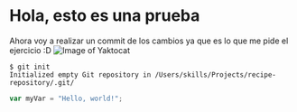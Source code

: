 # Hola, esto es una prueba
Ahora voy a realizar un commit de los cambios ya que es lo que me pide el ejercicio :D
![Image of Yaktocat](https://octodex.github.com/images/yaktocat.png)

```
$ git init
Initialized empty Git repository in /Users/skills/Projects/recipe-repository/.git/
```

``` javascript
var myVar = "Hello, world!";
```
